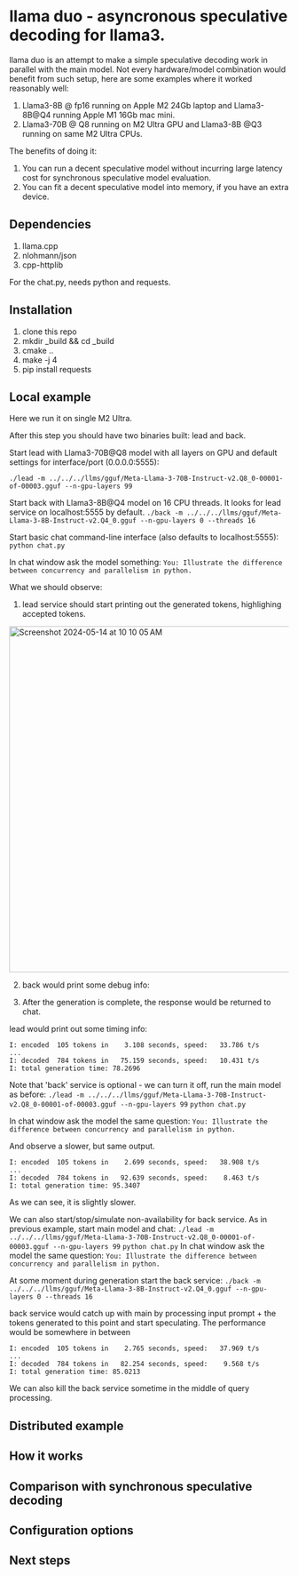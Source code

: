 # llama duo - asyncronous speculative decoding for llama3. 

llama duo is an attempt to make a simple speculative decoding work in parallel with the main model.
Not every hardware/model combination would benefit from such setup, here are some examples where it worked reasonably well:
1. Llama3-8B @ fp16 running on Apple M2 24Gb laptop and Llama3-8B@Q4 running Apple M1 16Gb mac mini.
2. Llama3-70B @ Q8 running on M2 Ultra GPU and Llama3-8B @Q3 running on same M2 Ultra CPUs.

The benefits of doing it:
1. You can run a decent speculative model without incurring large latency cost for synchronous speculative model evaluation.
2. You can fit a decent speculative model into memory, if you have an extra device.


## Dependencies

1. llama.cpp
2. nlohmann/json
3. cpp-httplib

For the chat.py, needs python and requests.

## Installation

1. clone this repo
2. mkdir _build && cd _build
3. cmake ..
4. make -j 4
5. pip install requests

## Local example

Here we run it on single M2 Ultra.

After this step you should have two binaries built: lead and back. 

Start lead with Llama3-70B@Q8 model with all layers on GPU and default settings for interface/port (0.0.0.0:5555):

```./lead -m ../../../llms/gguf/Meta-Llama-3-70B-Instruct-v2.Q8_0-00001-of-00003.gguf --n-gpu-layers 99```

Start back with Llama3-8B@Q4 model on 16 CPU threads. It looks for lead service on localhost:5555 by default.
```./back -m ../../../llms/gguf/Meta-Llama-3-8B-Instruct-v2.Q4_0.gguf --n-gpu-layers 0 --threads 16```

Start basic chat command-line interface (also defaults to localhost:5555):
```python chat.py```

In chat window ask the model something: 
```You: Illustrate the difference between concurrency and parallelism in python.```

What we should observe:
1. lead service should start printing out the generated tokens, highlighing accepted tokens.

<img width="623" alt="Screenshot 2024-05-14 at 10 10 05 AM" src="https://github.com/okuvshynov/experiments/assets/661042/40454bf7-78e2-46f1-b770-661a55e6e05a">

2. back would print some debug info:

3. After the generation is complete, the response would be returned to chat.

lead would print out some timing info:

```
I: encoded  105 tokens in    3.108 seconds, speed:   33.786 t/s
...
I: decoded  784 tokens in   75.159 seconds, speed:   10.431 t/s
I: total generation time: 78.2696
```

Note that 'back' service is optional - we can turn it off, run the main model as before:
```./lead -m ../../../llms/gguf/Meta-Llama-3-70B-Instruct-v2.Q8_0-00001-of-00003.gguf --n-gpu-layers 99```
```python chat.py```

In chat window ask the model the same question: 
```You: Illustrate the difference between concurrency and parallelism in python.```

And observe a slower, but same output.
```
I: encoded  105 tokens in    2.699 seconds, speed:   38.908 t/s
...
I: decoded  784 tokens in   92.639 seconds, speed:    8.463 t/s
I: total generation time: 95.3407
```
As we can see, it is slightly slower.


We can also start/stop/simulate non-availability for back service. As in previous example, start main model and chat:
```./lead -m ../../../llms/gguf/Meta-Llama-3-70B-Instruct-v2.Q8_0-00001-of-00003.gguf --n-gpu-layers 99```
```python chat.py```
In chat window ask the model the same question: 
```You: Illustrate the difference between concurrency and parallelism in python.```

At some moment during generation start the back service:
```./back -m ../../../llms/gguf/Meta-Llama-3-8B-Instruct-v2.Q4_0.gguf --n-gpu-layers 0 --threads 16```

back service would catch up with main by processing input prompt + the tokens generated to this point and start speculating.
The performance would be somewhere in between 

```
I: encoded  105 tokens in    2.765 seconds, speed:   37.969 t/s
...
I: decoded  784 tokens in   82.254 seconds, speed:    9.568 t/s
I: total generation time: 85.0213
```

We can also kill the back service sometime in the middle of query processing.


## Distributed example



## How it works

## Comparison with synchronous speculative decoding 

## Configuration options

## Next steps
